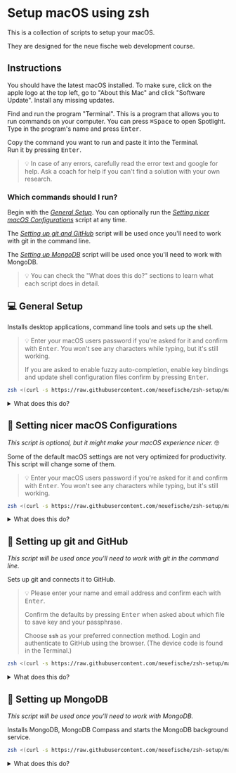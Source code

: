 # Setup macOS using zsh

This is a collection of scripts to setup your macOS.

They are designed for the neue fische web development course.

## Instructions

You should have the latest macOS installed. To make sure, click on the apple logo at the top left, go to "About this Mac" and click "Software Update". Install any missing updates.

Find and run the program "Terminal". This is a program that allows you to run commands on your computer. You can press <kbd>⌘</kbd><kbd>Space</kbd> to open Spotlight. Type in the program's name and press <kbd>Enter</kbd>.

Copy the command you want to run and paste it into the Terminal.  
Run it by pressing <kbd>Enter</kbd>.

> 💡 In case of any errors, carefully read the error text and google for help. Ask a coach for help if you can't find a solution with your own research.

### Which commands should I run?

Begin with the [_General Setup_](#-general-setup). You can optionally run the [_Setting nicer macOS Configurations_](#-setting-nicer-macos-configurations) script at any time.

The [_Setting up git and GitHub_](#-setting-up-git-and-github) script will be used once you'll need to work with git in the command line.

The [_Setting up MongoDB_](#-setting-up-mongodb) script will be used once you'll need to work with MongoDB.

> 💡 You can check the "What does this do?" sections to learn what each script does in detail.

## 💻 General Setup

Installs desktop applications, command line tools and sets up the shell.

> 💡 Enter your macOS users password if you're asked for it and confirm with <kbd>Enter</kbd>. You won't see any characters while typing, but it's still working.
>
> If you are asked to enable fuzzy auto-completion, enable key bindings and update shell configuration files confirm by pressing <kbd>Enter</kbd>.

```sh
zsh <(curl -s https://raw.githubusercontent.com/neuefische/zsh-setup/main/setup)
```

<details>
<summary>What does this do?</summary>

This command will download the [`setup` script](/setup) from GitHub and run it on your computer.

The script will install [Homebrew](https://brew.sh/) which is a package manager for macOS.

Using Homebrew it will install the following command line tools:

- [gh](https://cli.github.com/) is a command line tool for GitHub
- [git](https://git-scm.com/) is a version control system
- [antigen](https://antigen.sharats.me/) is a plugin manager for zsh (the shell)
- [zsh-completions](https://github.com/zsh-users/zsh-completions#readme) is a collection of additional auto completion definitions for zsh
- [exa](https://the.exa.website/) is a modern replacement for ls (list files)
- [tree](http://mama.indstate.edu/users/ice/tree/) is a recursive directory listing command that produces a depth indented listing of files
- [fnm](https://github.com/Schniz/fnm#readme) is a fast and simple Node.js version manager

It will also install the following desktop applications using Homebrew:

- [iTerm2](https://iterm2.com/) is a terminal emulator for macOS
- [Visual Studio Code](https://code.visualstudio.com/) is a code editor
- [Rectangle](https://rectangleapp.com/) is a window manager for macOS
- [QuickLook JSON](http://www.sagtau.com/quicklookjson.html) is a quicklook plugin for JSON files
- [Firefox Developer Edition](https://www.mozilla.org/en-US/firefox/developer/) is a web browser

Using fnm the script will install the latest [LTS](https://github.com/nodejs/release#release-schedule) version of [Node.js](https://nodejs.org/en/) a JavaScript runtime.

The script will copy [zsh configuration files](/config) from this repository to configure zsh. It will also setup [shell-integration for iTerm](https://iterm2.com/documentation-shell-integration.html).

</details>

## 🍏 Setting nicer macOS Configurations

_This script is optional, but it might make your macOS experience nicer._ 🤓

Some of the default macOS settings are not very optimized for productivity. This script will change some of them.

> 💡 Enter your macOS users password if you're asked for it and confirm with <kbd>Enter</kbd>. You won't see any characters while typing, but it's still working.

```sh
zsh <(curl -s https://raw.githubusercontent.com/neuefische/zsh-setup/main/setup-macos)
```

<details>
<summary>What does this do?</summary>

This command will download the [`setup-macos` script](/setup-macos) from GitHub and run it on your computer.

The script will change the following macOS settings:

- disable disk eject warning
- set dock autohide timings to feel more responsive
- make hidden apps transparent in the dock
- remove recent apps from the dock
- set key repeat to feel more responsive
- set show all files in Finder (including hidden ones)
- make home folder the default location in Finder
- disable automatic spelling correction

> 💡 If you want only some of the settings to be applied, copy the relevant lines from the [setup script](/setup-macos) and run them in the Terminal.
>
> Don't forget to run `killall Dock && killall Finder` (or restart you computer) to apply the changes.

</details>

## 🐙 Setting up git and GitHub

_This script will be used once you'll need to work with git in the command line._

Sets up git and connects it to GitHub.

> 💡 Please enter your name and email address and confirm each with <kbd>Enter</kbd>.
>
> Confirm the defaults by pressing <kbd>Enter</kbd> when asked about which file to save key and your passphrase.
>
> Choose **`ssh`** as your preferred connection method. Login and authenticate to GitHub using the browser. (The device code is found in the Terminal.)

```sh
zsh <(curl -s https://raw.githubusercontent.com/neuefische/zsh-setup/main/setup-git)
```

<details>
<summary>What does this do?</summary>

This command will download the [`setup-git` script](/setup-git) from GitHub and run it on your computer.

The script will setup git and create a new ssh key for GitHub. It will also add the key to your GitHub account using the GitHub CLI.

</details>

## 🍃 Setting up MongoDB

_This script will be used once you'll need to work with MongoDB._

Installs MongoDB, MongoDB Compass and starts the MongoDB background service.

```sh
zsh <(curl -s https://raw.githubusercontent.com/neuefische/zsh-setup/main/setup-mongodb)
```

<details>
<summary>What does this do?</summary>

This command will download the [`setup-mongodb` script](/setup-mongodb) from GitHub and run it on your computer.

The script will use Homebrew to install [MongoDB](https://www.mongodb.com/) and [MongoDB Compass](https://www.mongodb.com/products/compass).

It will also start the MongoDB service.

</details>
